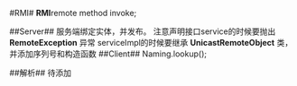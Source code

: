 #RMI#
**RMI**remote method invoke;

##Server##
服务端绑定实体，并发布。
注意声明接口service的时候要抛出 **RemoteException** 异常
serviceImpl的时候要继承 **UnicastRemoteObject** 类，并添加序列号和构造函数
##Client##
Naming.lookup();

##解析##
待添加
